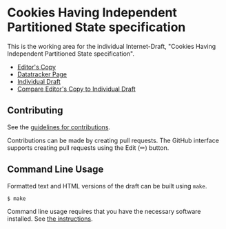 # Cookies Having Independent Partitioned State specification

This is the working area for the individual Internet-Draft, "Cookies Having Independent Partitioned State specification".

* [Editor's Copy](https://DCtheTall.github.io/CHIPS-spec/#go.draft-cutler-httpbis-cookies-having-independent-partitioned-state-00.html)
* [Datatracker Page](https://datatracker.ietf.org/doc/draft-cutler-httpbis-cookies-having-independent-partitioned-state-00)
* [Individual Draft](https://datatracker.ietf.org/doc/html/draft-cutler-httpbis-cookies-having-independent-partitioned-state-00)
* [Compare Editor's Copy to Individual Draft](https://DCtheTall.github.io/CHIPS-spec/#go.draft-cutler-httpbis-cookies-having-independent-partitioned-state-00.diff)


## Contributing

See the
[guidelines for contributions](https://github.com/DCtheTall/CHIPS-spec/blob/main/CONTRIBUTING.md).

Contributions can be made by creating pull requests.
The GitHub interface supports creating pull requests using the Edit (✏) button.


## Command Line Usage

Formatted text and HTML versions of the draft can be built using `make`.

```sh
$ make
```

Command line usage requires that you have the necessary software installed.  See
[the instructions](https://github.com/martinthomson/i-d-template/blob/main/doc/SETUP.md).

